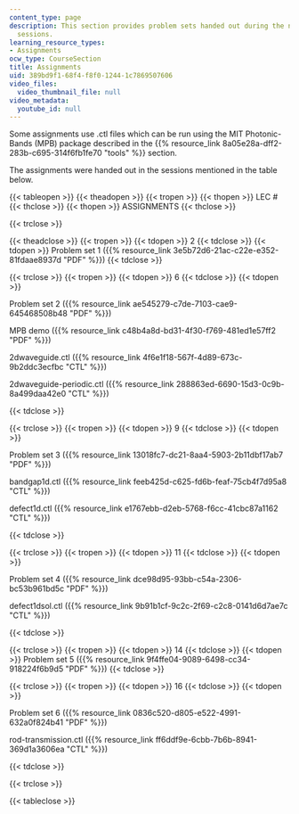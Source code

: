 ```yaml
---
content_type: page
description: This section provides problem sets handed out during the noted lecture
  sessions.
learning_resource_types:
- Assignments
ocw_type: CourseSection
title: Assignments
uid: 389bd9f1-68f4-f8f0-1244-1c7869507606
video_files:
  video_thumbnail_file: null
video_metadata:
  youtube_id: null
---
```


Some assignments use .ctl files which can be run using the MIT Photonic-Bands (MPB) package described in the {{% resource_link 8a05e28a-dff2-283b-c695-314f6fb1fe70 "tools" %}} section.

The assignments were handed out in the sessions mentioned in the table below.

{{< tableopen >}}
{{< theadopen >}}
{{< tropen >}}
{{< thopen >}}
LEC #
{{< thclose >}}
{{< thopen >}}
ASSIGNMENTS
{{< thclose >}}

{{< trclose >}}

{{< theadclose >}}
{{< tropen >}}
{{< tdopen >}}
2
{{< tdclose >}}
{{< tdopen >}}
Problem set 1 ({{% resource_link 3e5b72d6-21ac-c22e-e352-81fdaae8937d "PDF" %}})
{{< tdclose >}}

{{< trclose >}}
{{< tropen >}}
{{< tdopen >}}
6
{{< tdclose >}}
{{< tdopen >}}


Problem set 2 ({{% resource_link ae545279-c7de-7103-cae9-645468508b48 "PDF" %}})

MPB demo ({{% resource_link c48b4a8d-bd31-4f30-f769-481ed1e57ff2 "PDF" %}})

2dwaveguide.ctl ({{% resource_link 4f6e1f18-567f-4d89-673c-9b2ddc3ecfbc "CTL" %}})

2dwaveguide-periodic.ctl ({{% resource_link 288863ed-6690-15d3-0c9b-8a499daa42e0 "CTL" %}})


{{< tdclose >}}

{{< trclose >}}
{{< tropen >}}
{{< tdopen >}}
9
{{< tdclose >}}
{{< tdopen >}}


Problem set 3 ({{% resource_link 13018fc7-dc21-8aa4-5903-2b11dbf17ab7 "PDF" %}})

bandgap1d.ctl ({{% resource_link feeb425d-c625-fd6b-feaf-75cb4f7d95a8 "CTL" %}})

defect1d.ctl ({{% resource_link e1767ebb-d2eb-5768-f6cc-41cbc87a1162 "CTL" %}})


{{< tdclose >}}

{{< trclose >}}
{{< tropen >}}
{{< tdopen >}}
11
{{< tdclose >}}
{{< tdopen >}}


Problem set 4 ({{% resource_link dce98d95-93bb-c54a-2306-bc53b961bd5c "PDF" %}})

defect1dsol.ctl ({{% resource_link 9b91b1cf-9c2c-2f69-c2c8-0141d6d7ae7c "CTL" %}})


{{< tdclose >}}

{{< trclose >}}
{{< tropen >}}
{{< tdopen >}}
14
{{< tdclose >}}
{{< tdopen >}}
Problem set 5 ({{% resource_link 9f4ffe04-9089-6498-cc34-918224f6b9d5 "PDF" %}})
{{< tdclose >}}

{{< trclose >}}
{{< tropen >}}
{{< tdopen >}}
16
{{< tdclose >}}
{{< tdopen >}}


Problem set 6 ({{% resource_link 0836c520-d805-e522-4991-632a0f824b41 "PDF" %}})

rod-transmission.ctl ({{% resource_link ff6ddf9e-6cbb-7b6b-8941-369d1a3606ea "CTL" %}})


{{< tdclose >}}

{{< trclose >}}

{{< tableclose >}}